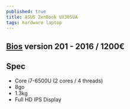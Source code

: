 ```yaml
---
published: true
title: ASUS ZenBook UX305UA
tags: hardware laptop
---
```

## [Bios](https://www.asus.com/us/Laptops/ASUS-ZenBook-UX305UA/HelpDesk_BIOS/) version 201 - 2016 / 1200€

## Spec
- Core i7-6500U (2 cores / 4 threads) 
- 8go
- 1.3kg
- Full HD IPS Display
